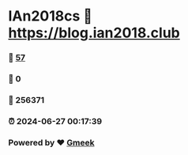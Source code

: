 # IAn2018cs :link: https://blog.ian2018.club 
### :page_facing_up: [57](https://blog.ian2018.club/tag.html) 
### :speech_balloon: 0 
### :hibiscus: 256371 
### :alarm_clock: 2024-06-27 00:17:39 
### Powered by :heart: [Gmeek](https://github.com/Meekdai/Gmeek)
